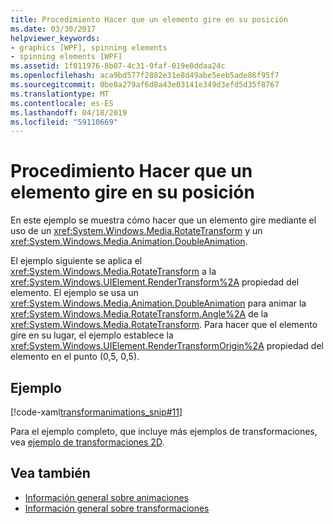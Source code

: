 ```yaml
---
title: Procedimiento Hacer que un elemento gire en su posición
ms.date: 03/30/2017
helpviewer_keywords:
- graphics [WPF], spinning elements
- spinning elements [WPF]
ms.assetid: 1f011976-8b07-4c31-9faf-019e0ddaa24c
ms.openlocfilehash: aca9bd577f2882e31e8d49abe5eeb5ade86f95f7
ms.sourcegitcommit: 0be8a279af6d8a43e03141e349d3efd5d35f8767
ms.translationtype: MT
ms.contentlocale: es-ES
ms.lasthandoff: 04/18/2019
ms.locfileid: "59110669"
---
```

# <a name="how-to-make-an-element-spin-in-place"></a>Procedimiento Hacer que un elemento gire en su posición
En este ejemplo se muestra cómo hacer que un elemento gire mediante el uso de un <xref:System.Windows.Media.RotateTransform> y un <xref:System.Windows.Media.Animation.DoubleAnimation>.  
  
 El ejemplo siguiente se aplica el <xref:System.Windows.Media.RotateTransform> a la <xref:System.Windows.UIElement.RenderTransform%2A> propiedad del elemento. El ejemplo se usa un <xref:System.Windows.Media.Animation.DoubleAnimation> para animar la <xref:System.Windows.Media.RotateTransform.Angle%2A> de la <xref:System.Windows.Media.RotateTransform>. Para hacer que el elemento gire en su lugar, el ejemplo establece la <xref:System.Windows.UIElement.RenderTransformOrigin%2A> propiedad del elemento en el punto (0,5, 0,5).  
  
## <a name="example"></a>Ejemplo  
 [!code-xaml[transformanimations_snip#11](~/samples/snippets/xaml/VS_Snippets_Wpf/transformanimations_snip/XAML/RotateAboutCenterExample.xaml#11)]  
  
 Para el ejemplo completo, que incluye más ejemplos de transformaciones, vea [ejemplo de transformaciones 2D](https://go.microsoft.com/fwlink/?LinkID=158252).  
  
## <a name="see-also"></a>Vea también

- [Información general sobre animaciones](animation-overview.md)
- [Información general sobre transformaciones](transforms-overview.md)
